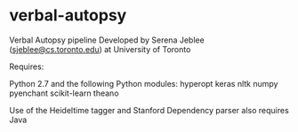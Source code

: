 # verbal-autopsy

Verbal Autopsy pipeline
Developed by Serena Jeblee (sjeblee@cs.toronto.edu) at University of Toronto

Requires:

Python 2.7 and the following Python modules:
hyperopt
keras
nltk
numpy
pyenchant
scikit-learn
theano

Use of the Heideltime tagger and Stanford Dependency parser also requires Java